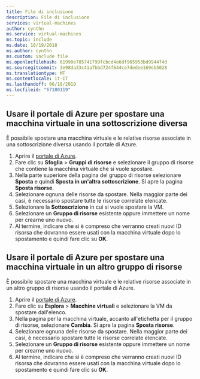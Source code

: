 ```yaml
---
title: File di inclusione
description: File di inclusione
services: virtual-machines
author: cynthn
ms.service: virtual-machines
ms.topic: include
ms.date: 10/19/2018
ms.author: cynthn
ms.custom: include file
ms.openlocfilehash: 61990e785741799fcbcd4e6df965953bd9944f4d
ms.sourcegitcommit: 3e98da33c41a7bbd724f644ce7dedee169eb5028
ms.translationtype: MT
ms.contentlocale: it-IT
ms.lasthandoff: 06/18/2019
ms.locfileid: "67180119"
---
```

## <a name="use-the-azure-portal-to-move-a-vm-to-a-different-subscription"></a>Usare il portale di Azure per spostare una macchina virtuale in una sottoscrizione diversa
È possibile spostare una macchina virtuale e le relative risorse associate in una sottoscrizione diversa usando il portale di Azure.

1. Aprire il [portale di Azure](https://portal.azure.com).
2. Fare clic su **Sfoglia** > **Gruppi di risorse** e selezionare il gruppo di risorse che contiene la macchina virtuale che si vuole spostare.
3. Nella parte superiore della pagina del gruppo di risorse selezionare **Sposta** e quindi **Sposta in un'altra sottoscrizione**. Si apre la pagina **Sposta risorse**.
4. Selezionare ognuna delle risorse da spostare. Nella maggior parte dei casi, è necessario spostare tutte le risorse correlate elencate.
5. Selezionare la **Sottoscrizione** in cui si vuole spostare la VM.
6. Selezionare un **Gruppo di risorse** esistente oppure immettere un nome per crearne uno nuovo.
7. Al termine, indicare che si è compreso che verranno creati nuovi ID risorsa che dovranno essere usati con la macchina virtuale dopo lo spostamento e quindi fare clic su **OK**.

## <a name="use-the-azure-portal-to-move-a-vm-to-another-resource-group"></a>Usare il portale di Azure per spostare una macchina virtuale in un altro gruppo di risorse
È possibile spostare una macchina virtuale e le relative risorse associate in un altro gruppo di risorse usando il portale di Azure.

1. Aprire il [portale di Azure](https://portal.azure.com).
2. Fare clic su **Esplora** > **Macchine virtuali** e selezionare la VM da spostare dall'elenco.
3. Nella pagina per la macchina virtuale, accanto all'etichetta per il gruppo di risorse, selezionare **Cambia**. Si apre la pagina **Sposta risorse**.
4. Selezionare ognuna delle risorse da spostare. Nella maggior parte dei casi, è necessario spostare tutte le risorse correlate elencate.
5. Selezionare un **Gruppo di risorse** esistente oppure immettere un nome per crearne uno nuovo.
6. Al termine, indicare che si è compreso che verranno creati nuovi ID risorsa che dovranno essere usati con la macchina virtuale dopo lo spostamento e quindi fare clic su **OK**.


